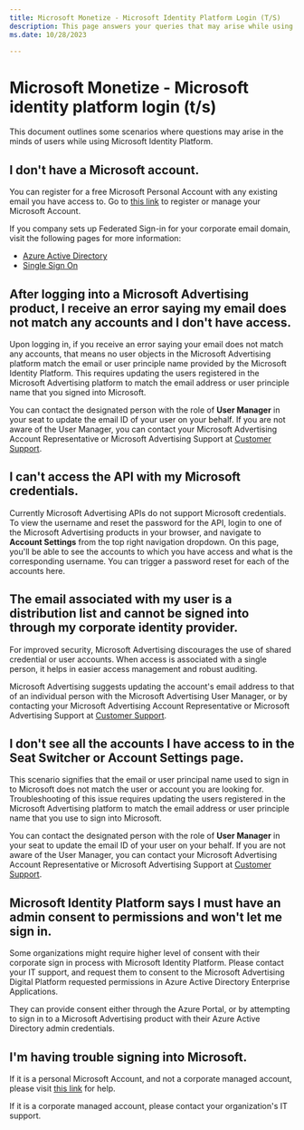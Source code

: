 ```yaml
---
title: Microsoft Monetize - Microsoft Identity Platform Login (T/S)
description: This page answers your queries that may arise while using Microsoft Identity Platform. 
ms.date: 10/28/2023

---
```



# Microsoft Monetize - Microsoft identity platform login (t/s)

This document outlines some scenarios where questions may arise in the
minds of users while using Microsoft Identity Platform.

## I don't have a Microsoft account.

You can register for a free Microsoft Personal Account with any existing
email you have access to. Go to [this link](https://account.microsoft.com/account) to register or manage your Microsoft
Account.

If you company sets up Federated Sign-in for your corporate email
domain, visit the following pages for more information:

- [Azure Active Directory](https://www.microsoft.com/security/business/identity-access/microsoft-entra-id)
- [Single Sign On](../../entra-docs/docs/identity/enterprise-apps/what-is-single-sign-on.md)

## After logging into a Microsoft Advertising product, I receive an error saying my email does not match any accounts and I don't have access.

Upon logging in, if you receive an error saying your email does not
match any accounts, that means no user objects in the Microsoft Advertising platform
match the email or user principle name provided by the Microsoft
Identity Platform. This requires updating the users registered in the
Microsoft Advertising platform to match the email address or user principle name that
you signed into Microsoft.

You can contact the designated person with the role of
**User Manager** in your seat to
update the email ID of your user on your behalf. If you are not aware of
the User Manager, you can contact your Microsoft Advertising Account Representative or
Microsoft Advertising Support at [Customer Support](https://help.xandr.com/).

## I can't access the API with my Microsoft credentials.

Currently Microsoft Advertising APIs do not support Microsoft credentials. To view the
username and reset the password for the API, login to one of the Microsoft Advertising
products in your browser, and navigate to
**Account Settings** from the top right
navigation dropdown. On this page, you'll be able to see the accounts to
which you have access and what is the corresponding username. You can
trigger a password reset for each of the accounts here.

## The email associated with my user is a distribution list and cannot be signed into through my corporate identity provider.

For improved security, Microsoft Advertising discourages the use of shared credential or
user accounts. When access is associated with a single person, it helps
in easier access management and robust auditing.

Microsoft Advertising suggests updating the account's email address to that of an
individual person with the Microsoft Advertising User Manager, or by contacting your
Microsoft Advertising Account Representative or Microsoft Advertising Support at
[Customer Support](https://help.xandr.com/).

## I don't see all the accounts I have access to in the Seat Switcher or Account Settings page.

This scenario signifies that the email or user principal name used to
sign in to Microsoft does not match the user or account you are looking
for. Troubleshooting of this issue requires updating the users
registered in the Microsoft Advertising platform to match the email address or user
principle name that you use to sign into Microsoft.

You can contact the designated person with the role of
**User Manager** in your seat to
update the email ID of your user on your behalf. If you are not aware of
the User Manager, you can contact your Microsoft Advertising Account Representative or
Microsoft Advertising Support at [Customer Support](https://help.xandr.com/).

## Microsoft Identity Platform says I must have an admin consent to permissions and won't let me sign in.

Some organizations might require higher level of consent with their
corporate sign in process with Microsoft Identity Platform. Please
contact your IT support, and request them to consent to the Microsoft Advertising
Digital Platform requested permissions in Azure Active Directory
Enterprise Applications.

They can provide consent either through the Azure Portal, or by
attempting to sign in to a Microsoft Advertising product with their Azure Active
Directory admin credentials.

## I'm having trouble signing into Microsoft.

If it is a personal Microsoft Account, and not a corporate managed
account, please visit [this link](https://support.microsoft.com/en-us/account-billing/get-help-with-your-microsoft-account-ace6f3b3-e2d3-aeb1-6b96-d2e9e7e52133) for help.

If it is a corporate managed account, please contact your organization's
IT support.
